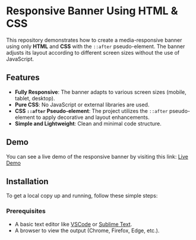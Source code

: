 # Responsive Banner Using HTML & CSS

This repository demonstrates how to create a media-responsive banner using only **HTML** and **CSS** with the `::after` pseudo-element. The banner adjusts its layout according to different screen sizes without the use of JavaScript.

## Features

- **Fully Responsive**: The banner adapts to various screen sizes (mobile, tablet, desktop).
- **Pure CSS**: No JavaScript or external libraries are used.
- **CSS `::after` Pseudo-element**: The project utilizes the `::after` pseudo-element to apply decorative and layout enhancements.
- **Simple and Lightweight**: Clean and minimal code structure.

## Demo

You can see a live demo of the responsive banner by visiting this link: [Live Demo](#)

## Installation

To get a local copy up and running, follow these simple steps:

### Prerequisites

- A basic text editor like [VSCode](https://code.visualstudio.com/) or [Sublime Text](https://www.sublimetext.com/).
- A browser to view the output (Chrome, Firefox, Edge, etc.).
